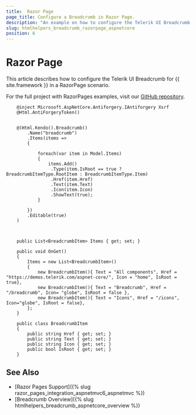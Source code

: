 ```yaml
---
title:  Razor Page
page_title: Configure a Breadcrumb in Razor Page.
description: "An example on how to configure the Telerik UI Breadcrumb component for {{ site.framework }} in a Razor Page."
slug: htmlhelpers_breadcrumb_razorpage_aspnetcore
position: 6
---
```


# Razor Page

This article describes how to configure the Telerik UI Breadcrumb for {{ site.framework }} in a RazorPage scenario.

For the full project with RazorPages examples, visit our [GitHub repository](https://github.com/telerik/ui-for-aspnet-core-examples/tree/master/Telerik.Examples.RazorPages).

```tab-HtmlHelper(csthml)        
    @inject Microsoft.AspNetCore.Antiforgery.IAntiforgery Xsrf
	@Html.AntiForgeryToken()
	
	
	@(Html.Kendo().Breadcrumb()
        .Name("breadcrumb")
        .Items(items =>
        {

            foreach(var item in Model.Items)
            {
                items.Add()
                 .Type(item.IsRoot == true ? BreadcrumbItemType.RootItem : BreadcrumbItemType.Item)
                 .Href(item.Href)
                 .Text(item.Text)
                 .Icon(item.Icon)
                 .ShowText(true);
            }                   
           
        })
        .Editable(true)
    )
	
```
```tab-PageModel(cshtml.cs)      
	
	public List<BreadcrumbItem> Items { get; set; }
        
    public void OnGet()
    {
        Items = new List<BreadcrumbItem>()
        {
            new BreadcrumbItem(){ Text = "All components", Href = "https://demos.telerik.com/aspnet-core/", Icon = "home", IsRoot = true},
            new BreadcrumbItem(){ Text = "Breadcrumb", Href = "/breadcrumb", Icon= "globe", IsRoot = false },
            new BreadcrumbItem(){ Text = "Icons", Href = "/icons", Icon="globe", IsRoot = false},
        };
    }

    public class BreadcrumbItem
    {
        public string Href { get; set; }
        public string Text { get; set; }
        public string Icon { get; set; }
        public bool IsRoot { get; set; }
    }
```

## See Also

* [Razor Pages Support]({% slug razor_pages_integration_aspnetmvc6_aspnetmvc %})
* [Breadcrumb Overview]({% slug htmlhelpers_breadcrumb_aspnetcore_overview %})

